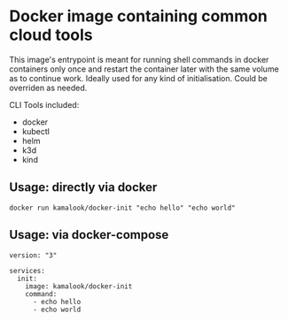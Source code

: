 # Docker image containing common cloud tools
This image's entrypoint is meant for running shell commands in docker containers only once and restart the container later with the same volume as to continue work.  Ideally used for any kind of initialisation. Could be overriden as needed.

CLI Tools included:
- docker
- kubectl
- helm
- k3d
- kind

## Usage: directly via docker
```
docker run kamalook/docker-init "echo hello" "echo world"
```

## Usage: via docker-compose
```
version: "3"

services:
  init:
    image: kamalook/docker-init
    command:
      - echo hello
      - echo world
```

